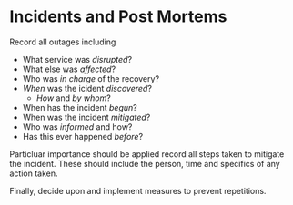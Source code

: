 # Incidents and Post Mortems

Record all outages including

* What service was *disrupted*?
* What else was *affected*?
* Who was *in charge* of the recovery?
* *When* was the icident *discovered*?
  * *How* and *by whom*?
* When has the incident *begun*?
* When was the incident *mitigated*?
* Who was *informed* and how?
* Has this ever happened *before*?

Particluar importance should be applied record all steps taken to mitigate the incident.
These should include the person, time and specifics of any action taken.

Finally, decide upon and implement measures to prevent repetitions.

